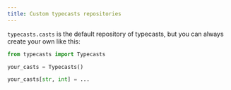 ```yaml
---
title: Custom typecasts repositories
---
```


`typecasts.casts` is the default repository of typecasts, but you can always create your own like this:

```python
from typecasts import Typecasts

your_casts = Typecasts()

your_casts[str, int] = ...
```
